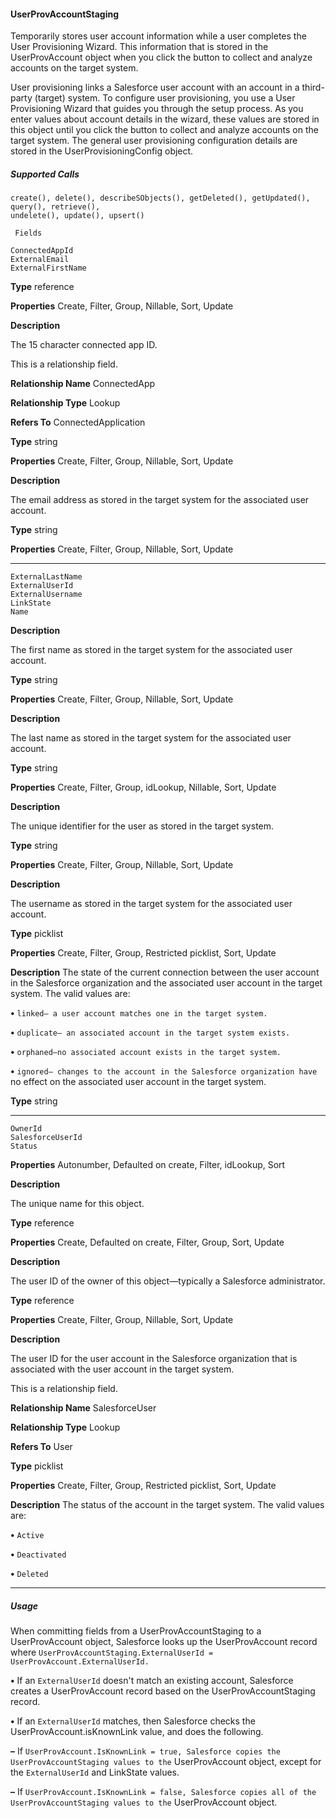 #### UserProvAccountStaging

Temporarily stores user account information while a user completes the User Provisioning Wizard. This information that is stored in the
UserProvAccount object when you click the button to collect and analyze accounts on the target system.

User provisioning links a Salesforce user account with an account in a third-party (target) system. To configure user provisioning, you
use a User Provisioning Wizard that guides you through the setup process. As you enter values about account details in the wizard, these
values are stored in this object until you click the button to collect and analyze accounts on the target system. The general user provisioning
configuration details are stored in the UserProvisioningConfig object.

##### Supported Calls
```
create(), delete(), describeSObjects(), getDeleted(), getUpdated(), query(), retrieve(),
undelete(), update(), upsert()

 Fields

```
```
ConnectedAppId
ExternalEmail
ExternalFirstName

```

**Type**
reference

**Properties**
Create, Filter, Group, Nillable, Sort, Update

**Description**

The 15 character connected app ID.

This is a relationship field.

**Relationship Name**
ConnectedApp

**Relationship Type**
Lookup

**Refers To**
ConnectedApplication

**Type**
string

**Properties**
Create, Filter, Group, Nillable, Sort, Update

**Description**

The email address as stored in the target system for the associated user account.

**Type**
string

**Properties**
Create, Filter, Group, Nillable, Sort, Update


-----

```
ExternalLastName
ExternalUserId
ExternalUsername
LinkState
Name

```

**Description**

The first name as stored in the target system for the associated user account.

**Type**
string

**Properties**
Create, Filter, Group, Nillable, Sort, Update

**Description**

The last name as stored in the target system for the associated user account.

**Type**
string

**Properties**
Create, Filter, Group, idLookup, Nillable, Sort, Update

**Description**

The unique identifier for the user as stored in the target system.

**Type**
string

**Properties**
Create, Filter, Group, Nillable, Sort, Update

**Description**

The username as stored in the target system for the associated user account.

**Type**
picklist

**Properties**
Create, Filter, Group, Restricted picklist, Sort, Update

**Description**
The state of the current connection between the user account in the Salesforce
organization and the associated user account in the target system. The valid
values are:

**•** `linked— a user account matches one in the target system.`

**•** `duplicate— an associated account in the target system exists.`

**•** `orphaned—no associated account exists in the target system.`

**•** `ignored— changes to the account in the Salesforce organization have`
no effect on the associated user account in the target system.

**Type**
string


-----

```
OwnerId
SalesforceUserId
Status

```

**Properties**
Autonumber, Defaulted on create, Filter, idLookup, Sort

**Description**

The unique name for this object.

**Type**
reference

**Properties**
Create, Defaulted on create, Filter, Group, Sort, Update

**Description**

The user ID of the owner of this object—typically a Salesforce administrator.

**Type**
reference

**Properties**
Create, Filter, Group, Nillable, Sort, Update

**Description**

The user ID for the user account in the Salesforce organization that is associated
with the user account in the target system.

This is a relationship field.

**Relationship Name**
SalesforceUser

**Relationship Type**
Lookup

**Refers To**
User

**Type**
picklist

**Properties**
Create, Filter, Group, Restricted picklist, Sort, Update

**Description**
The status of the account in the target system. The valid values are:

**•** `Active`

**•** `Deactivated`

**•** `Deleted`


-----

##### Usage

When committing fields from a UserProvAccountStaging to a UserProvAccount object, Salesforce looks up the UserProvAccount record
where `UserProvAccountStaging.ExternalUserId = UserProvAccount.ExternalUserId.`

**•** If an `ExternalUserId` doesn't match an existing account, Salesforce creates a UserProvAccount record based on the
UserProvAccountStaging record.

**•** If an `ExternalUserId` matches, then Salesforce checks the UserProvAccount.isKnownLink value, and does the
following.

**–** If `UserProvAccount.IsKnownLink = true, Salesforce copies the UserProvAccountStaging values to the`
UserProvAccount object, except for the `ExternalUserId` and LinkState values.

**–** If `UserProvAccount.IsKnownLink = false, Salesforce copies all of the UserProvAccountStaging values to the`
UserProvAccount object.

